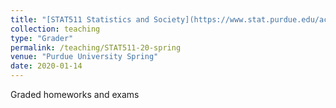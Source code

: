 ```yaml
---
title: "[STAT511 Statistics and Society](https://www.stat.purdue.edu/academic_programs/graduate/grad_course_desc.php)"
collection: teaching
type: "Grader"
permalink: /teaching/STAT511-20-spring
venue: "Purdue University Spring"
date: 2020-01-14
---
```


Graded homeworks and exams

